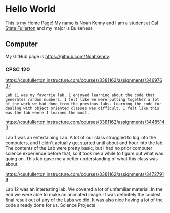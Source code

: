 # Hello World

This is my Home Page! My name is Noah Kenny and I am a student at [Cal State Fullerton](http://www.fullerton.edu/) and my major is Buiseness

## Computer

My GitHub page is https://github.com/Noahkenny. 
### CPSC 120

   https://csufullerton.instructure.com/courses/3381162/assignments/34697637
 
    Lab 11 was my favortie lab. I enjoyed learning about the code that generates random numbers. I felt like we were putting together a lot of the work we had done from the previous labs. Learning the code for dealing with object oriented classes was difficult. I felt like this was the lab where I learned the most.
    
 https://csufullerton.instructure.com/courses/3381162/assignments/34485143
 
 Lab 1 was an entertaining Lab. A lot of our class struggled to log into the computers, and I didn't actually get started until about and hour into the lab. The contents of the Lab were pretty basic, but I had no prior computer science experience before that, so it took me a while to figure out what was going on. This lab gave me a better understanding of what this class was about.
 
 https://csufullerton.instructure.com/courses/3381162/assignments/34727919
 
  Lab 12 was an interesting lab. We covered a lot of unfamiliar material. In the end we were able to make an animated image. It was definitely the coolest final result out of any of the Labs we did. It was also nice having a lot of the code already done for us. Science Projects
